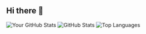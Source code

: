 ## Hi there 👋

<!--
**HarshitMalik22/HarshitMalik22** is a ✨ _special_ ✨ repository because its `README.md` (this file) appears on your GitHub profile.

Here are some ideas to get you started:

- 🔭 I’m currently working on ...
- 🌱 I’m currently learning ...
- 👯 I’m looking to collaborate on ...
- 🤔 I’m looking for help with ...
- 💬 Ask me about ...
- 📫 How to reach me: ...
- 😄 Pronouns: ...
- ⚡ Fun fact: ...
-->
![Your GitHub Stats](https://github-readme-stats.vercel.app/api?username=HarshitMalik22&show_icons=true&count_private=true&theme=dark)
![GitHub Stats](https://github-readme-stats.vercel.app/api?username=HarshitMalik22&show_icons=true&theme=dark)
![Top Languages](https://github-readme-stats.vercel.app/api/top-langs/?username=HarshitMalik22&layout=compact&theme=dark)


